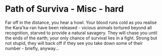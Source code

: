 # Path of Surviva - Misc - hard

Far off in the distance, you hear a howl. Your blood runs cold as you realise the Kara'ka-ran have been released - vicious animals tortured beyond all recognition, starved to provide a natural savagery. They will chase you until the ends of the earth; your only chance of survival lies in a fight. Strong but not stupid, they will back off if they see you take down some of their number - briefly, anyway...

